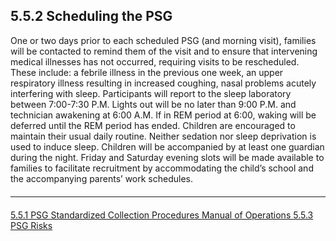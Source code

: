 ## 5.5.2 Scheduling the PSG


One or two days prior to each scheduled PSG (and morning visit), families will be contacted to remind them of the visit and to ensure that intervening medical illnesses has not occurred, requiring visits to be rescheduled. These include: a febrile illness in the previous one week, an upper respiratory illness resulting in increased coughing, nasal problems acutely interfering with sleep. Participants will report to the sleep laboratory
between 7:00-7:30 P.M. Lights out will be no later than 9:00 P.M. and technician awakening at 6:00 A.M. If in REM period at 6:00, waking will be deferred until the REM period has ended. Children are encouraged to maintain their usual daily routine. Neither sedation nor sleep deprivation is used to induce sleep. Children will be accompanied by at least one guardian during the night. Friday and Saturday evening slots will be made available to families to facilitate recruitment by accommodating the child’s school and the accompanying parents’ work schedules.


<hr class="soften" style="margin-top: 20px;margin-bottom: 20px;"/>

<div class="center">
<div class="btn-group">
  <a href=":pages_path:/manuals/polysomnography-reading-center/5-05-01-psg-standardized-collection-procedures.md" class="btn btn-default">
    <span class="glyphicon glyphicon-chevron-left"></span>
    5.5.1 PSG Standardized Collection Procedures
  </a>

  <a href=":pages_path:/manuals/polysomnography-reading-center/5-00-mop-toc.md" class="btn btn-default">
    <span class="glyphicon glyphicon-chevron-up"></span>
    Manual of Operations
  </a>

  <a href=":pages_path:/manuals/polysomnography-reading-center/5-05-03-psg-risks.md" class="btn btn-success">
    5.5.3 PSG Risks
    <span class="glyphicon glyphicon-chevron-right"></span>
  </a>
</div>
</div>
